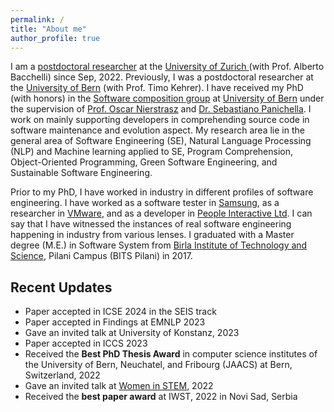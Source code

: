 ```yaml
---
permalink: /
title: "About me"
author_profile: true
---
```


<!--
<p align="center">
  <img src="http://localhost:4000/images/Pooja.JPG?raw=true" alt="Photo" style="width: 250px;"/> 
</p>
-->
I am a [postdoctoral researcher](https://www.ifi.uzh.ch/en/zest/people/pooja.html) at the [University of Zurich
](https://www.ifi.uzh.ch/en/zest.html) (with Prof. Alberto Bacchelli) since Sep, 2022. 
Previously, I was a postdoctoral researcher at the [University of Bern](https://seg.inf.unibe.ch/) (with Prof. Timo Kehrer). I have received my PhD (with honors) in the [Software composition group](http://scg.unibe.ch/) at [University of Bern](https://www.unibe.ch/) under the supervision of [Prof. Oscar Nierstrasz](http://scg.unibe.ch/staff/oscar) and [Dr. Sebastiano Panichella](https://spanichella.github.io/).
I work on mainly supporting developers in comprehending source code in software maintenance and evolution aspect.
My research area lie in the general area of Software Engineering (SE), Natural Language Processing (NLP) and Machine learning applied to SE, Program Comprehension, Object-Oriented Programming,  Green Software Engineering, and Sustainable Software Engineering.

Prior to my PhD, I have worked in industry in different profiles of software engineering. I have worked as a software tester in [Samsung](https://research.samsung.com/sri-n), as a researcher in [VMware](https://www.vmware.com/), and as a developer in [People Interactive Ltd](https://www.linkedin.com/company/atshaadidotcom/).
I can say that I have witnessed the instances of real software engineering happening in industry from various lenses.
I graduated with a Master degree (M.E.) in Software System from [Birla Institute of Technology and Science](https://www.bits-pilani.ac.in/Pilani/), Pilani Campus (BITS Pilani) in 2017.


## Recent Updates
- Paper accepted in ICSE 2024 in the SEIS track
- Paper accepted in Findings at EMNLP 2023
- Gave an invited talk at University of Konstanz, 2023
- Paper accepted in ICCS 2023
- Received the **Best PhD Thesis Award** in computer science institutes of the University of Bern, Neuchatel, and Fribourg (JAACS) at Bern, Switzerland, 2022
- Gave an invited talk at [Women in STEM](https://www.w-stem.org/), 2022
- Received the **best paper award** at IWST, 2022 in Novi Sad, Serbia
